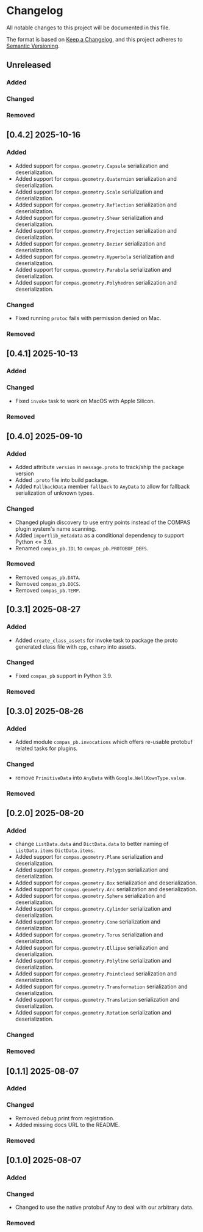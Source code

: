 # Changelog

All notable changes to this project will be documented in this file.

The format is based on [Keep a Changelog](https://keepachangelog.com/en/1.0.0/),
and this project adheres to [Semantic Versioning](https://semver.org/spec/v2.0.0.html).

## Unreleased

### Added

### Changed

### Removed


## [0.4.2] 2025-10-16

### Added

* Added support for `compas.geometry.Capsule` serialization and deserialization.
* Added support for `compas.geometry.Quaternion` serialization and deserialization.
* Added support for `compas.geometry.Scale` serialization and deserialization.
* Added support for `compas.geometry.Reflection` serialization and deserialization.
* Added support for `compas.geometry.Shear` serialization and deserialization.
* Added support for `compas.geometry.Projection` serialization and deserialization.
* Added support for `compas.geometry.Bezier` serialization and deserialization.
* Added support for `compas.geometry.Hyperbola` serialization and deserialization.
* Added support for `compas.geometry.Parabola` serialization and deserialization.
* Added support for `compas.geometry.Polyhedron` serialization and deserialization.

### Changed

* Fixed running `protoc` fails with permission denied on Mac.

### Removed


## [0.4.1] 2025-10-13

### Added

### Changed

* Fixed `invoke` task to work on MacOS with Apple Silicon.

### Removed


## [0.4.0] 2025-09-10

### Added

* Added attribute `version` in `message.proto` to track/ship the package version
* Added `.proto` file into build package.
* Added `FallbackData` member `fallback` to `AnyData` to allow for fallback serialization of unknown types.

### Changed

* Changed plugin discovery to use entry points instead of the COMPAS plugin system's name scanning.
* Added `importlib_metadata` as a conditional dependency to support Python <= 3.9.
* Renamed `compas_pb.IDL` to `compas_pb.PROTOBUF_DEFS`.

### Removed

* Removed `compas_pb.DATA`.
* Removed `compas_pb.DOCS`.
* Removed `compas_pb.TEMP`.


## [0.3.1] 2025-08-27

### Added

* Added `create_class_assets` for invoke task to package the proto generated class file with `cpp`, `csharp` into assets.

### Changed

* Fixed `compas_pb` support in Python 3.9.

### Removed


## [0.3.0] 2025-08-26

### Added

* Added module `compas_pb.invocations` which offers re-usable protobuf related tasks for plugins. 

### Changed

* remove `PrimitiveData` into `AnyData` with `Google.WellKownType.value`.

### Removed


## [0.2.0] 2025-08-20

### Added

* change `ListData.data` and `DictData.data` to better naming of `ListData.items` `DictData.items`.
* Added support for `compas.geometry.Plane` serialization and deserialization.
* Added support for `compas.geometry.Polygon` serialization and deserialization.
* Added support for `compas.geometry.Box` serialization and deserialization.
* Added support for `compas.geometry.Arc` serialization and deserialization.
* Added support for `compas.geometry.Sphere` serialization and deserialization.
* Added support for `compas.geometry.Cylinder` serialization and deserialization.
* Added support for `compas.geometry.Cone` serialization and deserialization.
* Added support for `compas.geometry.Torus` serialization and deserialization.
* Added support for `compas.geometry.Ellipse` serialization and deserialization.
* Added support for `compas.geometry.Polyline` serialization and deserialization.
* Added support for `compas.geometry.Pointcloud` serialization and deserialization.
* Added support for `compas.geometry.Transformation` serialization and deserialization.
* Added support for `compas.geometry.Translation` serialization and deserialization.
* Added support for `compas.geometry.Rotation` serialization and deserialization.

### Changed

### Removed


## [0.1.1] 2025-08-07

### Added

### Changed

* Removed debug print from registration.
* Added missing docs URL to the README.

### Removed


## [0.1.0] 2025-08-07

### Added

### Changed

* Changed to use the native protobuf Any to deal with our arbitrary data.

### Removed

